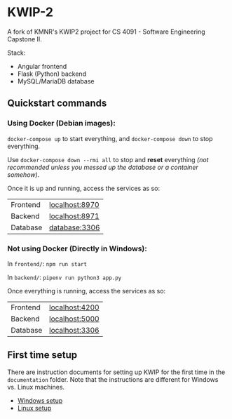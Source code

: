 # KWIP-2

A fork of KMNR's KWIP2 project for CS 4091 - Software Engineering Capstone II.

Stack:
- Angular frontend
- Flask (Python) backend
- MySQL/MariaDB database

## Quickstart commands

### Using Docker (Debian images):

`docker-compose up` to start everything, and `docker-compose down` to stop everything.

Use `docker-compose down --rmi all` to stop and **reset** everything _(not recommended unless you messed up the database or a container somehow)_.

Once it is up and running, access the services as so:

|          |                    |
| -------- | ------------------ |
| Frontend | [localhost:8970]() |
| Backend  | [localhost:8971]() |
| Database | [database:3306]()  |

### Not using Docker (Directly in Windows):

In `frontend/`: `npm run start`

In `backend/`: `pipenv run python3 app.py`

Once everything is running, access the services as so:

|          |                    |
| -------- | ------------------ |
| Frontend | [localhost:4200]() |
| Backend  | [localhost:5000]() |
| Database | [localhost:3306]() |

## First time setup

There are instruction documents for setting up KWIP for the first time in the `documentation` folder. Note that the instructions are different for Windows vs. Linux machines.

- [Windows setup](./documentation/windows-setup.md)
- [Linux setup](./documentation/linux-setup.md)
